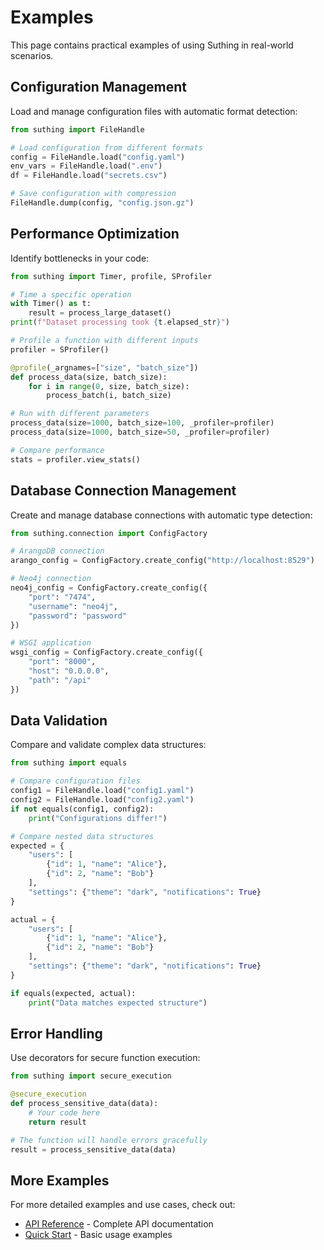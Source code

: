 # Examples

This page contains practical examples of using Suthing in real-world scenarios.

## Configuration Management

Load and manage configuration files with automatic format detection:

```python
from suthing import FileHandle

# Load configuration from different formats
config = FileHandle.load("config.yaml")
env_vars = FileHandle.load(".env")
df = FileHandle.load("secrets.csv")

# Save configuration with compression
FileHandle.dump(config, "config.json.gz")
```

## Performance Optimization

Identify bottlenecks in your code:

```python
from suthing import Timer, profile, SProfiler

# Time a specific operation
with Timer() as t:
    result = process_large_dataset()
print(f"Dataset processing took {t.elapsed_str}")

# Profile a function with different inputs
profiler = SProfiler()

@profile(_argnames=["size", "batch_size"])
def process_data(size, batch_size):
    for i in range(0, size, batch_size):
        process_batch(i, batch_size)

# Run with different parameters
process_data(size=1000, batch_size=100, _profiler=profiler)
process_data(size=1000, batch_size=50, _profiler=profiler)

# Compare performance
stats = profiler.view_stats()
```

## Database Connection Management

Create and manage database connections with automatic type detection:

```python
from suthing.connection import ConfigFactory

# ArangoDB connection
arango_config = ConfigFactory.create_config("http://localhost:8529")

# Neo4j connection
neo4j_config = ConfigFactory.create_config({
    "port": "7474",
    "username": "neo4j",
    "password": "password"
})

# WSGI application
wsgi_config = ConfigFactory.create_config({
    "port": "8000",
    "host": "0.0.0.0",
    "path": "/api"
})
```

## Data Validation

Compare and validate complex data structures:

```python
from suthing import equals

# Compare configuration files
config1 = FileHandle.load("config1.yaml")
config2 = FileHandle.load("config2.yaml")
if not equals(config1, config2):
    print("Configurations differ!")

# Compare nested data structures
expected = {
    "users": [
        {"id": 1, "name": "Alice"},
        {"id": 2, "name": "Bob"}
    ],
    "settings": {"theme": "dark", "notifications": True}
}

actual = {
    "users": [
        {"id": 1, "name": "Alice"},
        {"id": 2, "name": "Bob"}
    ],
    "settings": {"theme": "dark", "notifications": True}
}

if equals(expected, actual):
    print("Data matches expected structure")
```

## Error Handling

Use decorators for secure function execution:

```python
from suthing import secure_execution

@secure_execution
def process_sensitive_data(data):
    # Your code here
    return result

# The function will handle errors gracefully
result = process_sensitive_data(data)
```

## More Examples

For more detailed examples and use cases, check out:

<!-- - [Features](features/) - Detailed documentation of all features -->
- [API Reference](reference/index.md) - Complete API documentation
- [Quick Start](getting_started/quickstart.md) - Basic usage examples
